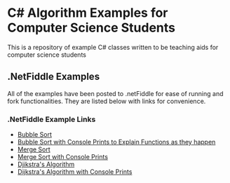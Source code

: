 # C# Algorithm Examples for Computer Science Students
This is a repository of example C# classes written to be teaching aids for computer science students

## .NetFiddle Examples
All of the examples have been posted to .netFiddle for ease of running and fork functionalities. They are listed below with links for convenience.
### .NetFiddle Example Links
- [Bubble Sort](https://dotnetfiddle.net/CXc0gt)
- [Bubble Sort with Console Prints to Explain Functions as they happen](https://dotnetfiddle.net/Ca3jJv)
- [Merge Sort](https://dotnetfiddle.net/Bx2exP)
- [Merge Sort with Console Prints](https://dotnetfiddle.net/vrr79C)
- [Djikstra's Algorithm](https://dotnetfiddle.net/FbEyxC)
- [Dijkstra's Algorithm with Console Prints](https://dotnetfiddle.net/n7Nqy2)
